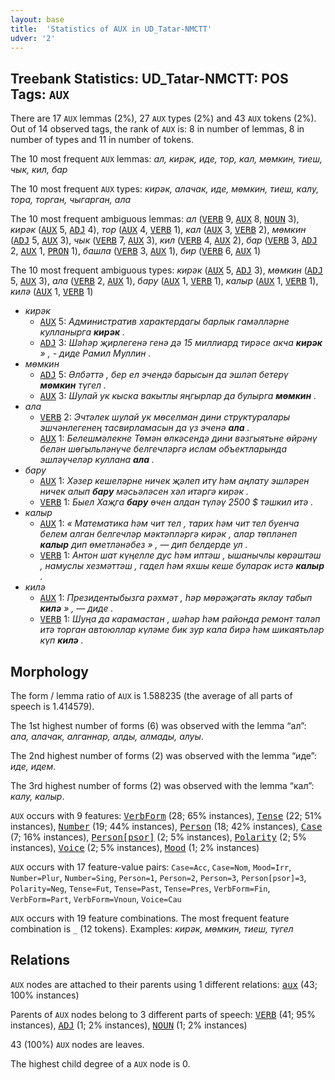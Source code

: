```yaml
---
layout: base
title:  'Statistics of AUX in UD_Tatar-NMCTT'
udver: '2'
---
```


## Treebank Statistics: UD_Tatar-NMCTT: POS Tags: `AUX`

There are 17 `AUX` lemmas (2%), 27 `AUX` types (2%) and 43 `AUX` tokens (2%).
Out of 14 observed tags, the rank of `AUX` is: 8 in number of lemmas, 8 in number of types and 11 in number of tokens.

The 10 most frequent `AUX` lemmas: <em>ал, кирәк, иде, тор, кал, мөмкин, тиеш, чык, кил, бар</em>

The 10 most frequent `AUX` types:  <em>кирәк, алачак, иде, мөмкин, тиеш, калу, тора, торган, чыгарган, ала</em>

The 10 most frequent ambiguous lemmas: <em>ал</em> (<tt><a href="tt_nmctt-pos-VERB.html">VERB</a></tt> 9, <tt><a href="tt_nmctt-pos-AUX.html">AUX</a></tt> 8, <tt><a href="tt_nmctt-pos-NOUN.html">NOUN</a></tt> 3), <em>кирәк</em> (<tt><a href="tt_nmctt-pos-AUX.html">AUX</a></tt> 5, <tt><a href="tt_nmctt-pos-ADJ.html">ADJ</a></tt> 4), <em>тор</em> (<tt><a href="tt_nmctt-pos-AUX.html">AUX</a></tt> 4, <tt><a href="tt_nmctt-pos-VERB.html">VERB</a></tt> 1), <em>кал</em> (<tt><a href="tt_nmctt-pos-AUX.html">AUX</a></tt> 3, <tt><a href="tt_nmctt-pos-VERB.html">VERB</a></tt> 2), <em>мөмкин</em> (<tt><a href="tt_nmctt-pos-ADJ.html">ADJ</a></tt> 5, <tt><a href="tt_nmctt-pos-AUX.html">AUX</a></tt> 3), <em>чык</em> (<tt><a href="tt_nmctt-pos-VERB.html">VERB</a></tt> 7, <tt><a href="tt_nmctt-pos-AUX.html">AUX</a></tt> 3), <em>кил</em> (<tt><a href="tt_nmctt-pos-VERB.html">VERB</a></tt> 4, <tt><a href="tt_nmctt-pos-AUX.html">AUX</a></tt> 2), <em>бар</em> (<tt><a href="tt_nmctt-pos-VERB.html">VERB</a></tt> 3, <tt><a href="tt_nmctt-pos-ADJ.html">ADJ</a></tt> 2, <tt><a href="tt_nmctt-pos-AUX.html">AUX</a></tt> 1, <tt><a href="tt_nmctt-pos-PRON.html">PRON</a></tt> 1), <em>башла</em> (<tt><a href="tt_nmctt-pos-VERB.html">VERB</a></tt> 3, <tt><a href="tt_nmctt-pos-AUX.html">AUX</a></tt> 1), <em>бир</em> (<tt><a href="tt_nmctt-pos-VERB.html">VERB</a></tt> 6, <tt><a href="tt_nmctt-pos-AUX.html">AUX</a></tt> 1)

The 10 most frequent ambiguous types:  <em>кирәк</em> (<tt><a href="tt_nmctt-pos-AUX.html">AUX</a></tt> 5, <tt><a href="tt_nmctt-pos-ADJ.html">ADJ</a></tt> 3), <em>мөмкин</em> (<tt><a href="tt_nmctt-pos-ADJ.html">ADJ</a></tt> 5, <tt><a href="tt_nmctt-pos-AUX.html">AUX</a></tt> 3), <em>ала</em> (<tt><a href="tt_nmctt-pos-VERB.html">VERB</a></tt> 2, <tt><a href="tt_nmctt-pos-AUX.html">AUX</a></tt> 1), <em>бару</em> (<tt><a href="tt_nmctt-pos-AUX.html">AUX</a></tt> 1, <tt><a href="tt_nmctt-pos-VERB.html">VERB</a></tt> 1), <em>калыр</em> (<tt><a href="tt_nmctt-pos-AUX.html">AUX</a></tt> 1, <tt><a href="tt_nmctt-pos-VERB.html">VERB</a></tt> 1), <em>килә</em> (<tt><a href="tt_nmctt-pos-AUX.html">AUX</a></tt> 1, <tt><a href="tt_nmctt-pos-VERB.html">VERB</a></tt> 1)


* <em>кирәк</em>
  * <tt><a href="tt_nmctt-pos-AUX.html">AUX</a></tt> 5: <em>Административ характердагы барлык гамәлләрне кулланырга <b>кирәк</b> .</em>
  * <tt><a href="tt_nmctt-pos-ADJ.html">ADJ</a></tt> 3: <em>Шәһәр җирлегенә генә дә 15 миллиард тирәсе акча <b>кирәк</b> » , - диде Рамил Муллин .</em>
* <em>мөмкин</em>
  * <tt><a href="tt_nmctt-pos-ADJ.html">ADJ</a></tt> 5: <em>Әлбәттә , бер ел эчендә барысын да эшләп бетерү <b>мөмкин</b> түгел .</em>
  * <tt><a href="tt_nmctt-pos-AUX.html">AUX</a></tt> 3: <em>Шулай ук кыска вакытлы яңгырлар да булырга <b>мөмкин</b> .</em>
* <em>ала</em>
  * <tt><a href="tt_nmctt-pos-VERB.html">VERB</a></tt> 2: <em>Эчтәлек шулай ук мөселман дини структуралары эшчәнлегенең тасвирламасын да үз эченә <b>ала</b> .</em>
  * <tt><a href="tt_nmctt-pos-AUX.html">AUX</a></tt> 1: <em>Белешмәлекне Төмән өлкәсендә дини вәзгыятьне өйрәнү белән шөгыльләнүче белгечләргә ислам объектларында эшләүчеләр куллана <b>ала</b> .</em>
* <em>бару</em>
  * <tt><a href="tt_nmctt-pos-AUX.html">AUX</a></tt> 1: <em>Хәзер кешеләрне ничек җәлеп итү һәм аңлату эшләрен ничек алып <b>бару</b> мәсьәләсен хәл итәргә кирәк .</em>
  * <tt><a href="tt_nmctt-pos-VERB.html">VERB</a></tt> 1: <em>Быел Хаҗга <b>бару</b> өчен алдан түләү 2500 $ тәшкил итә .</em>
* <em>калыр</em>
  * <tt><a href="tt_nmctt-pos-AUX.html">AUX</a></tt> 1: <em>« Математика һәм чит тел , тарих һәм чит тел буенча белем алган белгечләр мәктәпләргә кирәк , алар төпләнеп <b>калыр</b> дип өметләнәбез » , — дип белдерде ул .</em>
  * <tt><a href="tt_nmctt-pos-VERB.html">VERB</a></tt> 1: <em>Антон шат күңелле дус һәм иптәш , ышанычлы көрәштәш , намуслы хезмәттәш , гадел һәм яхшы кеше буларак истә <b>калыр</b> .</em>
* <em>килә</em>
  * <tt><a href="tt_nmctt-pos-AUX.html">AUX</a></tt> 1: <em>Президентыбызга рәхмәт , һәр мөрәҗәгать яклау табып <b>килә</b> » , — диде .</em>
  * <tt><a href="tt_nmctt-pos-VERB.html">VERB</a></tt> 1: <em>Шуңа да карамастан , шәһәр һәм районда ремонт таләп итә торган автоюллар күләме бик зур кала бирә һәм шикаятьләр күп <b>килә</b> .</em>

## Morphology

The form / lemma ratio of `AUX` is 1.588235 (the average of all parts of speech is 1.414579).

The 1st highest number of forms (6) was observed with the lemma “ал”: <em>ала, алачак, алганнар, алды, алмады, алуы</em>.

The 2nd highest number of forms (2) was observed with the lemma “иде”: <em>иде, идем</em>.

The 3rd highest number of forms (2) was observed with the lemma “кал”: <em>калу, калыр</em>.

`AUX` occurs with 9 features: <tt><a href="tt_nmctt-feat-VerbForm.html">VerbForm</a></tt> (28; 65% instances), <tt><a href="tt_nmctt-feat-Tense.html">Tense</a></tt> (22; 51% instances), <tt><a href="tt_nmctt-feat-Number.html">Number</a></tt> (19; 44% instances), <tt><a href="tt_nmctt-feat-Person.html">Person</a></tt> (18; 42% instances), <tt><a href="tt_nmctt-feat-Case.html">Case</a></tt> (7; 16% instances), <tt><a href="tt_nmctt-feat-Person-psor.html">Person[psor]</a></tt> (2; 5% instances), <tt><a href="tt_nmctt-feat-Polarity.html">Polarity</a></tt> (2; 5% instances), <tt><a href="tt_nmctt-feat-Voice.html">Voice</a></tt> (2; 5% instances), <tt><a href="tt_nmctt-feat-Mood.html">Mood</a></tt> (1; 2% instances)

`AUX` occurs with 17 feature-value pairs: `Case=Acc`, `Case=Nom`, `Mood=Irr`, `Number=Plur`, `Number=Sing`, `Person=1`, `Person=2`, `Person=3`, `Person[psor]=3`, `Polarity=Neg`, `Tense=Fut`, `Tense=Past`, `Tense=Pres`, `VerbForm=Fin`, `VerbForm=Part`, `VerbForm=Vnoun`, `Voice=Cau`

`AUX` occurs with 19 feature combinations.
The most frequent feature combination is `_` (12 tokens).
Examples: <em>кирәк, мөмкин, тиеш, түгел</em>


## Relations

`AUX` nodes are attached to their parents using 1 different relations: <tt><a href="tt_nmctt-dep-aux.html">aux</a></tt> (43; 100% instances)

Parents of `AUX` nodes belong to 3 different parts of speech: <tt><a href="tt_nmctt-pos-VERB.html">VERB</a></tt> (41; 95% instances), <tt><a href="tt_nmctt-pos-ADJ.html">ADJ</a></tt> (1; 2% instances), <tt><a href="tt_nmctt-pos-NOUN.html">NOUN</a></tt> (1; 2% instances)

43 (100%) `AUX` nodes are leaves.

The highest child degree of a `AUX` node is 0.


